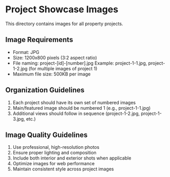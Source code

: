 # Project Showcase Images

This directory contains images for all property projects.

## Image Requirements

- Format: JPG
- Size: 1200x800 pixels (3:2 aspect ratio)
- File naming: project-[id]-[number].jpg
  Example: project-1-1.jpg, project-1-2.jpg (for multiple images of project 1)
- Maximum file size: 500KB per image

## Organization Guidelines

1. Each project should have its own set of numbered images
2. Main/featured image should be numbered 1 (e.g., project-1-1.jpg)
3. Additional views should follow in sequence (project-1-2.jpg, project-1-3.jpg, etc.)

## Image Quality Guidelines

1. Use professional, high-resolution photos
2. Ensure proper lighting and composition
3. Include both interior and exterior shots when applicable
4. Optimize images for web performance
5. Maintain consistent style across project images